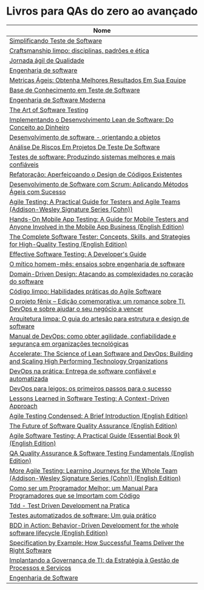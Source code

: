 # Livros para QAs do zero ao avançado

| Nome                                                                                                                     |
|--------------------------------------------------------------------------------------------------------------------------|
|[Simplificando Teste de Software](https://amzn.to/3TybcX2)|
| [Craftsmanship limpo: disciplinas, padrões e ética                                                       ](https://amzn.to/3Sx0a3I) |
| [Jornada ágil de Qualidade                                                                    ](https://amzn.to/3WOTA7S) |
| [Engenharia de software                                                                                                  ](https://amzn.to/3Gl8UUi) |
| [Metricas Ágeis: Obtenha Melhores Resultados Em Sua Equipe                                                               ](https://amzn.to/3WvGfBB) |
| [Base de Conhecimento em Teste de Software                                                                               ](https://amzn.to/3vk1r1h) |
| [Engenharia de Software Moderna                                                                                          ](https://amzn.to/3GndMYO) |
| [The Art of Software Testing                                                                                             ](https://amzn.to/3PV57jJ) |
| [Implementando o Desenvolvimento Lean de Software: Do Conceito ao Dinheiro                                               ](https://amzn.to/3GmHvBe) |
| [Desenvolvimento de software - orientando a objetos                                                                      ](https://amzn.to/3Gl9ZeO) |
| [Análise De Riscos Em Projetos De Teste De Software                                                                      ](https://amzn.to/3VvLWy1) |
| [Testes de software: Produzindo sistemas melhores e mais confiáveis                                                      ](https://amzn.to/3VmYaJi) |
| [Refatoração: Aperfeiçoando o Design de Códigos Existentes                                                               ](https://amzn.to/3WQx3qW) |
| [Desenvolvimento de Software com Scrum: Aplicando Métodos Ágeis com Sucesso                                              ](https://amzn.to/3I7Vc8C) |
| [Agile Testing: A Practical Guide for Testers and Agile Teams (Addison-Wesley Signature Series (Cohn))                   ](https://amzn.to/3Ib9HIC) |
| [Hands-On Mobile App Testing: A Guide for Mobile Testers and Anyone Involved in the Mobile App Business (English Edition)](https://amzn.to/3Gogn51) |
| [The Complete Software Tester: Concepts, Skills, and Strategies for High-Quality Testing (English Edition)               ](https://amzn.to/3FWg2Vz) |
| [Effective Software Testing: A Developer's Guide                                                                         ](https://amzn.to/3FWgaEx) |
| [O mítico homem-mês: ensaios sobre engenharia de software                                                                ](https://amzn.to/3I8SCPK) |
| [Domain-Driven Design: Atacando as complexidades no coração do software                                                  ](https://amzn.to/3WLvYku) |
| [Código limpo: Habilidades práticas do Agile Software                                                                    ](https://amzn.to/3PUUFIV) |
| [O projeto fênix – Edição comemorativa: um romance sobre TI, DevOps e sobre ajudar o seu negócio a vencer                ](https://amzn.to/3C6Jffu) |
| [Arquitetura limpa: O guia do artesão para estrutura e design de software                                                ](https://amzn.to/3VvLFuZ) |
| [Manual de DevOps: como obter agilidade, confiabilidade e segurança em organizações tecnológicas                         ](https://amzn.to/3WRXTzf) |
| [Accelerate: The Science of Lean Software and DevOps: Building and Scaling High Performing Technology Organizations      ](https://amzn.to/3G2tibg) |
| [DevOps na prática: Entrega de software confiável e automatizada                                                         ](https://amzn.to/3YUNtAM) |
| [DevOps para leigos: os primeiros passos para o sucesso                                                                  ](https://amzn.to/3PZGget) |
| [Lessons Learned in Software Testing: A Context-Driven Approach                                                          ](https://amzn.to/3VmYK9W) |
| [Agile Testing Condensed: A Brief Introduction (English Edition)                                                         ](https://amzn.to/3YXmSmn) |
| [The Future of Software Quality Assurance (English Edition)                                                              ](https://amzn.to/3vk1x99) |
| [Agile Software Testing: A Practical Guide (Essential Book 9) (English Edition)                                          ](https://amzn.to/3YWjVCA) |
| [QA Quality Assurance & Software Testing Fundamentals (English Edition)                                                  ](https://amzn.to/3C8EKBc) |
| [More Agile Testing: Learning Journeys for the Whole Team (Addison-Wesley Signature Series (Cohn)) (English Edition)     ](https://amzn.to/3YSP8Xr) |
| [Como ser um Programador Melhor: um Manual Para Programadores que se Importam com Código                                 ](https://amzn.to/3GmHSvC) |
| [Tdd - Test Driven Development na Pratica                                                                                ](https://amzn.to/3GnGetL) |
| [Testes automatizados de software: Um guia prático                                                                       ](https://amzn.to/3WEwIYy) |
| [BDD in Action: Behavior-Driven Development for the whole software lifecycle (English Edition)                           ](https://amzn.to/3I8NwCW) |
| [Specification by Example: How Successful Teams Deliver the Right Software                                               ](https://amzn.to/3NVCeDd) |
|[Implantando a Governança de TI: da Estratégia à Gestão de Processos e Serviços](https://amzn.to/3QJ2FPQ)|
|[Engenharia de Software](https://amzn.to/3El6CCy)|
